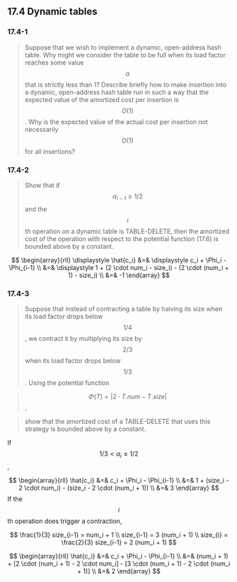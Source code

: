 ## 17.4 Dynamic tables

### 17.4-1

> Suppose that we wish to implement a dynamic, open-address hash table. Why might we consider the table to be full when its load factor reaches some value $$\alpha$$ that is strictly less than 1? Describe briefly how to make insertion into a dynamic, open-address hash table run in such a way that the expected value of the amortized cost per insertion is $$O(1)$$. Why is the expected value of the actual cost per insertion not necessarily $$O(1)$$ for all insertions?

### 17.4-2

> Show that if $$\alpha_{i-1} \ge 1/2$$ and the $$i$$th operation on a dynamic table is TABLE-DELETE, then the amortized cost of the operation with respect to the potential function (17.6) is bounded above by a constant.

$$
\begin{array}{rll}
\displaystyle \hat{c_i} 
&=& \displaystyle c_i + \Phi_i - \Phi_{i-1} \\
&=& \displaystyle 1 + (2 \cdot num_i - size_i) - (2 \cdot (num_i + 1) - size_i) \\
&=& -1
\end{array}
$$

### 17.4-3

> Suppose that instead of contracting a table by halving its size when its load factor drops below $$1/4$$, we contract it by multiplying its size by $$2/3$$ when its load factor drops below $$1/3$$. Using the potential function

> $$\Phi(T) = | 2 \cdot T.num - T.size |$$,

> show that the amortized cost of a TABLE-DELETE that uses this strategy is bounded above by a constant.

If $$1/3 < \alpha_i \le 1/2$$,

$$
\begin{array}{rll}
\hat{c_i} &=& c_i + \Phi_i - \Phi_{i-1} \\
&=& 1 + (size_i - 2 \cdot num_i) - (size_i - 2 \cdot (num_i + 1)) \\
&=& 3
\end{array}
$$
If the $$i$$th operation does trigger a contraction,

$$
\frac{1}{3} size_{i-1} = num_i + 1 \\
size_{i-1} = 3 (num_i + 1) \\
size_{i} = \frac{2}{3} size_{i-1} = 2 (num_i + 1)
$$

$$
\begin{array}{rll}
\hat{c_i} &=& c_i + \Phi_i - \Phi_{i-1} \\
&=& (num_i + 1) + [2 \cdot (num_i + 1) - 2 \cdot num_i] - [3 \cdot (num_i + 1) - 2 \cdot (num_i + 1)] \\
&=& 2
\end{array}
$$
